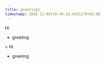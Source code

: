 ```yaml
---
title: greeting1
timestamp: 2016-12-05T16:46:23.6531176+02:00
---
```


Hi
* greeting

< Hi
* greeting
